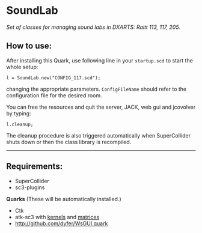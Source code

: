 # SoundLab

_Set of classes for managing sound labs in DXARTS: Raitt 113, 117, 205._

## How to use:

After installing this Quark, use following line in your `startup.scd` to start the whole setup:

```supercollider
l = SoundLab.new("CONFIG_117.scd");
```
changing the appropriate parameters. `ConfigFileName` should refer to the configuration file for the desired room.

You can free the resources and quit the server, JACK, web gui and jcovolver by typing:
```supercollider
l.cleanup;
```
The cleanup procedure is also triggered automatically when SuperCollider shuts down or then the class library is recompiled.


-----
## Requirements:
- SuperCollider
- sc3-plugins

**Quarks** (These will be automatically installed.)
- Ctk
- atk-sc3 with [kernels](http://www.ambisonictoolkit.net/download/kernels/) and [matrices](http://www.ambisonictoolkit.net/download/matrices/)
- http://github.com/dyfer/WsGUI.quark

